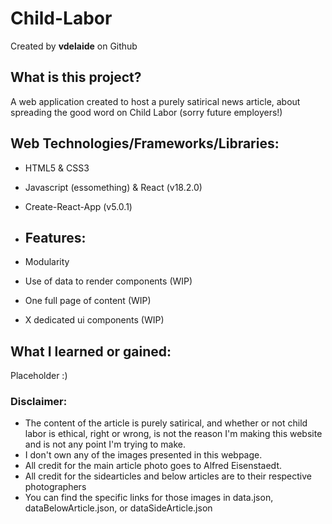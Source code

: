 # Child-Labor
Created by **vdelaide** on Github

## What is this project?
A web application created to host a purely satirical news article, about spreading the good word on Child Labor (sorry future employers!)

## Web Technologies/Frameworks/Libraries:
- HTML5 & CSS3
- Javascript (essomething) & React (v18.2.0)
- Create-React-App (v5.0.1)

- ## Features: 
- Modularity
- Use of data to render components (WIP)
- One full page of content (WIP)
- X dedicated ui components (WIP)

## What I learned or gained:
Placeholder :)

### Disclaimer:

- The content of the article is purely satirical, and whether or not child labor is ethical, right or wrong, is not the reason I'm making this website and is not any point I'm trying to make.
- I don't own any of the images presented in this webpage.
- All credit for the main article photo goes to Alfred Eisenstaedt.
- All credit for the sidearticles and below articles are to their respective photographers
- You can find the specific links for those images in data.json, dataBelowArticle.json, or dataSideArticle.json